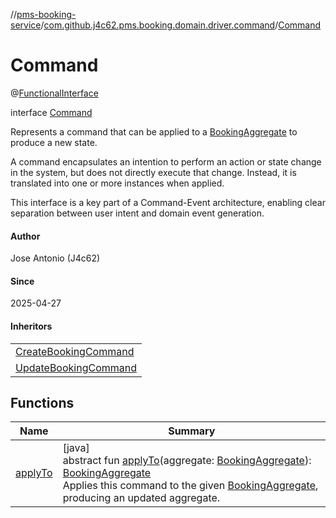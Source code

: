 //[pms-booking-service](../../../index.md)/[com.github.j4c62.pms.booking.domain.driver.command](../index.md)/[Command](index.md)

# Command

@[FunctionalInterface](https://docs.oracle.com/en/java/javase/23/docs/api/java.base/java/lang/FunctionalInterface.html)

interface [Command](index.md)

Represents a command that can be applied to a [BookingAggregate](../../com.github.j4c62.pms.booking.domain.aggregate/-booking-aggregate/index.md) to produce a new state. 

A command encapsulates an intention to perform an action or state change in the system, but does not directly execute that change. Instead, it is translated into one or more  instances when applied. 

This interface is a key part of a Command-Event architecture, enabling clear separation between user intent and domain event generation.

#### Author

Jose Antonio (J4c62)

#### Since

2025-04-27

#### Inheritors

| |
|---|
| [CreateBookingCommand](../../com.github.j4c62.pms.booking.domain.driver.command.types/-create-booking-command/index.md) |
| [UpdateBookingCommand](../../com.github.j4c62.pms.booking.domain.driver.command.types/-update-booking-command/index.md) |

## Functions

| Name | Summary |
|---|---|
| [applyTo](apply-to.md) | [java]<br>abstract fun [applyTo](apply-to.md)(aggregate: [BookingAggregate](../../com.github.j4c62.pms.booking.domain.aggregate/-booking-aggregate/index.md)): [BookingAggregate](../../com.github.j4c62.pms.booking.domain.aggregate/-booking-aggregate/index.md)<br>Applies this command to the given [BookingAggregate](../../com.github.j4c62.pms.booking.domain.aggregate/-booking-aggregate/index.md), producing an updated aggregate. |